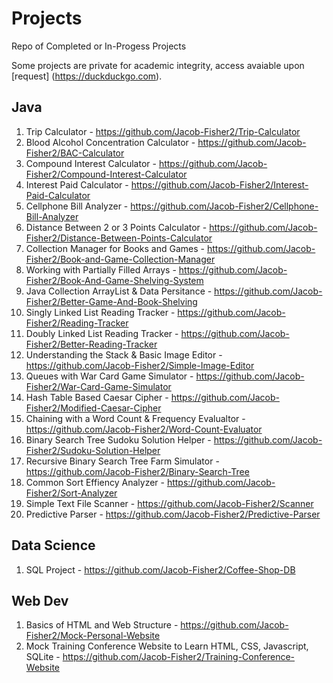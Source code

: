 # Projects
Repo of Completed or In-Progess Projects

Some projects are private for academic integrity, access avaiable upon [request] (https://duckduckgo.com).

## Java
1. Trip Calculator - https://github.com/Jacob-Fisher2/Trip-Calculator
2. Blood Alcohol Concentration Calculator - https://github.com/Jacob-Fisher2/BAC-Calculator
3. Compound Interest Calculator - https://github.com/Jacob-Fisher2/Compound-Interest-Calculator
4. Interest Paid Calculator - https://github.com/Jacob-Fisher2/Interest-Paid-Calculator
5. Cellphone Bill Analyzer - https://github.com/Jacob-Fisher2/Cellphone-Bill-Analyzer
6. Distance Between 2 or 3 Points Calculator - https://github.com/Jacob-Fisher2/Distance-Between-Points-Calculator
7. Collection Manager for Books and Games - https://github.com/Jacob-Fisher2/Book-and-Game-Collection-Manager
8. Working with Partially Filled Arrays - https://github.com/Jacob-Fisher2/Book-And-Game-Shelving-System
9. Java Collection ArrayList & Data Persitance - https://github.com/Jacob-Fisher2/Better-Game-And-Book-Shelving
10. Singly Linked List Reading Tracker - https://github.com/Jacob-Fisher2/Reading-Tracker
11. Doubly Linked List Reading Tracker - https://github.com/Jacob-Fisher2/Better-Reading-Tracker
12. Understanding the Stack & Basic Image Editor - https://github.com/Jacob-Fisher2/Simple-Image-Editor
13. Queues with War Card Game Simulator - https://github.com/Jacob-Fisher2/War-Card-Game-Simulator
14. Hash Table Based Caesar Cipher - https://github.com/Jacob-Fisher2/Modified-Caesar-Cipher
15. Chaining with a Word Count & Frequency Evalualtor - https://github.com/Jacob-Fisher2/Word-Count-Evaluator
16. Binary Search Tree Sudoku Solution Helper - https://github.com/Jacob-Fisher2/Sudoku-Solution-Helper
17. Recursive Binary Search Tree Farm Simulator - https://github.com/Jacob-Fisher2/Binary-Search-Tree
18. Common Sort Effiency Analyzer - https://github.com/Jacob-Fisher2/Sort-Analyzer
19. Simple Text File Scanner - https://github.com/Jacob-Fisher2/Scanner
20. Predictive Parser - https://github.com/Jacob-Fisher2/Predictive-Parser


## Data Science
1. SQL Project - https://github.com/Jacob-Fisher2/Coffee-Shop-DB

## Web Dev
1. Basics of HTML and Web Structure - https://github.com/Jacob-Fisher2/Mock-Personal-Website
2. Mock Training Conference Website to Learn HTML, CSS, Javascript, SQLite - https://github.com/Jacob-Fisher2/Training-Conference-Website
